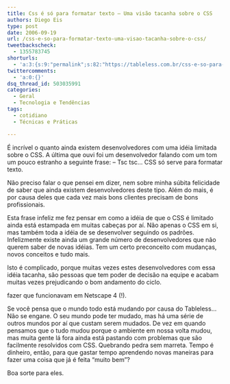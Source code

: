 ```yaml
---
title: Css é só para formatar texto – Uma visão tacanha sobre o CSS
authors: Diego Eis
type: post
date: 2006-09-19
url: /css-e-so-para-formatar-texto-uma-visao-tacanha-sobre-o-css/
tweetbackscheck:
  - 1355783745
shorturls:
  - 'a:3:{s:9:"permalink";s:82:"https://tableless.com.br/css-e-so-para-formatar-texto-uma-visao-tacanha-sobre-o-css";s:7:"tinyurl";s:26:"https://tinyurl.com/4xm9k9d";s:4:"isgd";s:19:"https://is.gd/DDKTqG";}'
twittercomments:
  - 'a:0:{}'
dsq_thread_id: 503035991
categories:
  - Geral
  - Tecnologia e Tendências
tags:
  - cotidiano
  - Técnicas e Práticas

---
```

É incrível o quanto ainda existem desenvolvedores com uma idéia limitada sobre o CSS. A última que ouvi foi um desenvolvedor falando com um tom um pouco estranho a seguinte frase: &#8211; Tsc tsc&#8230; CSS só serve para formatar texto.
  
Não preciso falar o que pensei em dizer, nem sobre minha súbita felicidade de saber que ainda existem desenvolvedores deste tipo. Além do mais, é por causa deles que cada vez mais bons clientes precisam de bons profissionais.

Esta frase infeliz me fez pensar em como a idéia de que o CSS é limitado ainda está estampada em muitas cabeças por aí. Não apenas o CSS em si, mas também toda a idéia de se desenvolver seguindo os padrões. Infelizmente existe ainda um grande número de desenvolvedores que não querem saber de novas idéias. Tem um certo preconceito com mudanças, novos conceitos e tudo mais.
  
Isto é complicado, porque muitas vezes estes desenvolvedores com essa idéia tacanha, são pessoas que tem poder de decisão na equipe e acabam muitas vezes prejudicando o bom andamento do ciclo.
  
fazer que funcionavam em Netscape 4 (!).

Se você pensa que o mundo todo está mudando por causa do Tableless&#8230; Não se engane. O seu mundo pode ter mudado, mas há uma série de outros mundos por aí que custam serem mudados. De vez em quando pensamos que o tudo mudou porque o ambiente em nossa volta mudou, mas muita gente lá fora ainda está pastando com problemas que são facilmente resolvidos com CSS. Quebrando pedra sem marreta. Tempo é dinheiro, então, para que gastar tempo aprendendo novas maneiras para fazer uma coisa que já é feita &#8220;muito bem&#8221;?

Boa sorte para eles.
